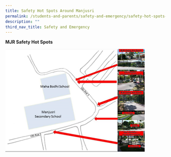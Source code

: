 ```yaml
---
title: Safety Hot Spots Around Manjusri
permalink: /students-and-parents/safety-and-emergency/safety-hot-spots-around-manjusri/
description: ""
third_nav_title: Safety and Emergency
---
```

**MJR Safety Hot Spots**

<img src="/images/Students%20and%20Parents/Safety%20and%20Emergency/Safety%20Hot%20Spots/map%20draw%20with%20arrow.jpg" style="width:70%;float:left">

<a href="/images/Students%20and%20Parents/Safety%20and%20Emergency/Safety%20Hot%20Spots/Slide_s%20(1).jpg" target = "_blank"><img src="/images/Students%20and%20Parents/Safety%20and%20Emergency/Safety%20Hot%20Spots/Slide_s%20(1).jpg" style="width:17%;float:left"></a>

<a href="/images/Students%20and%20Parents/Safety%20and%20Emergency/Safety%20Hot%20Spots/Slide_s%20(2).jpg" target = "_blank"><img src="/images/Students%20and%20Parents/Safety%20and%20Emergency/Safety%20Hot%20Spots/Slide_s%20(2).jpg" style="width:17%;float:left"></a>

<a href="/images/Students%20and%20Parents/Safety%20and%20Emergency/Safety%20Hot%20Spots/Slide_s%20(3).jpg" target = "_blank"><img src="/images/Students%20and%20Parents/Safety%20and%20Emergency/Safety%20Hot%20Spots/Slide_s%20(3).jpg" style="width:17%;float:left"></a>


<a href="/images/Students%20and%20Parents/Safety%20and%20Emergency/Safety%20Hot%20Spots/Slide_s%20(4).jpg" target = "_blank"><img src="/images/Students%20and%20Parents/Safety%20and%20Emergency/Safety%20Hot%20Spots/Slide_s%20(4).jpg" style="width:17%;float:left"></a>

<a href="/images/Students%20and%20Parents/Safety%20and%20Emergency/Safety%20Hot%20Spots/Slide_s%20(5).jpg" target = "_blank"><img src="/images/Students%20and%20Parents/Safety%20and%20Emergency/Safety%20Hot%20Spots/Slide_s%20(5).jpg" style="width:17%;float:left"></a>